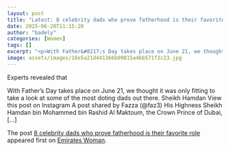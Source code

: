 ```yaml
---
layout: post
title: "Latest: 8 celebrity dads who prove fatherhood is their favorite role"
date: 2025-06-20T11:15:20
author: "badely"
categories: [Women]
tags: []
excerpt: "<p>With Father&#8217;s Day takes place on June 21, we thought it was only fitting to take a look at some of the most doting dads out there. Sheikh Ham"
image: assets/images/16e5a21d441366b09815a4bb571f2c23.jpg
---
```


Experts revealed that <p>With Father&#8217;s Day takes place on June 21, we thought it was only fitting to take a look at some of the most doting dads out there. Sheikh Hamdan View this post on Instagram A post shared by Fazza (@faz3) His Highness Sheikh Hamdan bin Mohammed bin Rashid Al Maktoum, the Crown Prince of Dubai, [&#8230;]</p>
<p>The post <a href="https://emirateswoman.com/8-celebrity-dads-who-prove-fatherhood-is-their-favorite-role/" rel="nofollow">8 celebrity dads who prove fatherhood is their favorite role</a> appeared first on <a href="https://emirateswoman.com" rel="nofollow">Emirates Woman</a>.</p>

